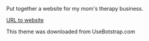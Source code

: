 Put together a website for my mom's therapy business. 

[URL to website](teresafostertherapy.com)


This theme was downloaded from UseBotstrap.com
